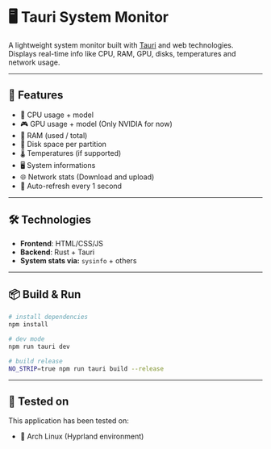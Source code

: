 # 🖥️ Tauri System Monitor

A lightweight system monitor built with [Tauri](https://tauri.app/) and web technologies.  
Displays real-time info like CPU, RAM, GPU, disks, temperatures and network usage.

---

## 🚀 Features

- 🧠 CPU usage + model
- 🎮 GPU usage + model (Only NVIDIA for now)
- 🧮 RAM (used / total)
- 💾 Disk space per partition
- 🌡️ Temperatures (if supported)
- 🖥️ System informations
- 🌐 Network stats (Download and upload)
- 🔄 Auto-refresh every 1 second

---

## 🛠️ Technologies

- **Frontend**: HTML/CSS/JS
- **Backend**: Rust + Tauri
- **System stats via:** `sysinfo` + others

---

## 📦 Build & Run

```bash
# install dependencies
npm install

# dev mode
npm run tauri dev

# build release
NO_STRIP=true npm run tauri build --release
```

---

## 🧪 Tested on
This application has been tested on:
- 🐧 Arch Linux (Hyprland environment)
